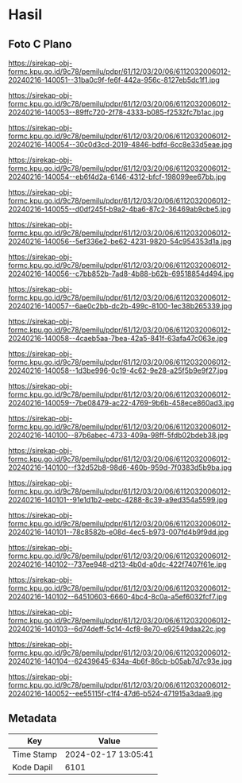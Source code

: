 # Hasil

## Foto C Plano

https://sirekap-obj-formc.kpu.go.id/9c78/pemilu/pdpr/61/12/03/20/06/6112032006012-20240216-140051--31ba0c9f-fe6f-442a-956c-8127eb5dc1f1.jpg

https://sirekap-obj-formc.kpu.go.id/9c78/pemilu/pdpr/61/12/03/20/06/6112032006012-20240216-140053--89ffc720-2f78-4333-b085-f2532fc7b1ac.jpg

https://sirekap-obj-formc.kpu.go.id/9c78/pemilu/pdpr/61/12/03/20/06/6112032006012-20240216-140054--30c0d3cd-2019-4846-bdfd-6cc8e33d5eae.jpg

https://sirekap-obj-formc.kpu.go.id/9c78/pemilu/pdpr/61/12/03/20/06/6112032006012-20240216-140054--eb6f4d2a-6146-4312-bfcf-198099ee67bb.jpg

https://sirekap-obj-formc.kpu.go.id/9c78/pemilu/pdpr/61/12/03/20/06/6112032006012-20240216-140055--d0df245f-b9a2-4ba6-87c2-36469ab9cbe5.jpg

https://sirekap-obj-formc.kpu.go.id/9c78/pemilu/pdpr/61/12/03/20/06/6112032006012-20240216-140056--5ef336e2-be62-4231-9820-54c954353d1a.jpg

https://sirekap-obj-formc.kpu.go.id/9c78/pemilu/pdpr/61/12/03/20/06/6112032006012-20240216-140056--c7bb852b-7ad8-4b88-b62b-69518854d494.jpg

https://sirekap-obj-formc.kpu.go.id/9c78/pemilu/pdpr/61/12/03/20/06/6112032006012-20240216-140057--6ae0c2bb-dc2b-499c-8100-1ec38b265339.jpg

https://sirekap-obj-formc.kpu.go.id/9c78/pemilu/pdpr/61/12/03/20/06/6112032006012-20240216-140058--4caeb5aa-7bea-42a5-841f-63afa47c063e.jpg

https://sirekap-obj-formc.kpu.go.id/9c78/pemilu/pdpr/61/12/03/20/06/6112032006012-20240216-140058--1d3be996-0c19-4c62-9e28-a25f5b9e9f27.jpg

https://sirekap-obj-formc.kpu.go.id/9c78/pemilu/pdpr/61/12/03/20/06/6112032006012-20240216-140059--7be08479-ac22-4769-9b6b-458ece860ad3.jpg

https://sirekap-obj-formc.kpu.go.id/9c78/pemilu/pdpr/61/12/03/20/06/6112032006012-20240216-140100--87b6abec-4733-409a-98ff-5fdb02bdeb38.jpg

https://sirekap-obj-formc.kpu.go.id/9c78/pemilu/pdpr/61/12/03/20/06/6112032006012-20240216-140100--f32d52b8-98d6-460b-959d-7f0383d5b9ba.jpg

https://sirekap-obj-formc.kpu.go.id/9c78/pemilu/pdpr/61/12/03/20/06/6112032006012-20240216-140101--91e1d1b2-eebc-4288-8c39-a9ed354a5599.jpg

https://sirekap-obj-formc.kpu.go.id/9c78/pemilu/pdpr/61/12/03/20/06/6112032006012-20240216-140101--78c8582b-e08d-4ec5-b973-007fd4b9f9dd.jpg

https://sirekap-obj-formc.kpu.go.id/9c78/pemilu/pdpr/61/12/03/20/06/6112032006012-20240216-140102--737ee948-d213-4b0d-a0dc-422f7407f61e.jpg

https://sirekap-obj-formc.kpu.go.id/9c78/pemilu/pdpr/61/12/03/20/06/6112032006012-20240216-140102--64510603-6660-4bc4-8c0a-a5ef6032fcf7.jpg

https://sirekap-obj-formc.kpu.go.id/9c78/pemilu/pdpr/61/12/03/20/06/6112032006012-20240216-140103--6d74deff-5c14-4cf8-8e70-e92549daa22c.jpg

https://sirekap-obj-formc.kpu.go.id/9c78/pemilu/pdpr/61/12/03/20/06/6112032006012-20240216-140104--62439645-634a-4b6f-86cb-b05ab7d7c93e.jpg

https://sirekap-obj-formc.kpu.go.id/9c78/pemilu/pdpr/61/12/03/20/06/6112032006012-20240216-140052--ee55115f-c1f4-47d6-b524-471915a3daa9.jpg


## Metadata

| Key        | Value               |
| ---------- | ------------------- |
| Time Stamp | 2024-02-17 13:05:41 |
| Kode Dapil | 6101                |



